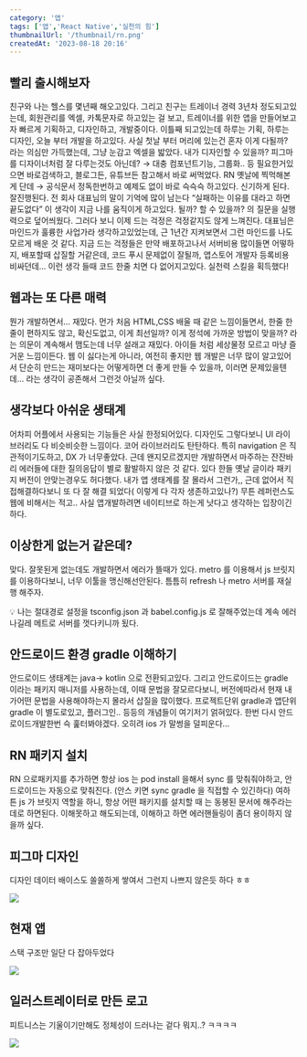 ```yaml
---
category: '앱'
tags: ['앱','React Native','실천의 힘']
thumbnailUrl: '/thumbnail/rn.png'
createdAt: '2023-08-18 20:16'
---
```


## 빨리 출시해보자

친구와 나는 헬스를 몇년째 해오고있다. 그리고 친구는 트레이너 경력 3년차 정도되고있는데, 회원관리를 엑셀, 카톡문자로 하고있는 걸 보고, 트레이너를 위한 앱을 만들어보고자 빠르게 기획하고, 디자인하고, 개발중이다.
이틀째 되고있는데 하루는 기획, 하루는 디자인, 오늘 부터 개발을 하고있다.
사실 첫날 부터 머리에 있는건 혼자 이게 다될까? 라는 의심만 가득했는데, 그냥 눈감고 엑셀을 밟았다.
내가 디자인할 수 있을까? 피그마를 디자이너처럼 잘 다루는것도 아닌데? → 대충 컴포넌트기능, 그룹화.. 등 필요한거있으면 바로검색하고, 블로그든, 유튜브든 참고해서 바로 써먹었다.
RN 옛날에 찍먹해본게 단데 → 공식문서 정독한번하고 예제도 없이 바로 슥슥슥 하고있다.
신기하게 된다. 잘진행된다. 전 회사 대표님의 말이 기억에 많이 남는다 “실패하는 이유를 대라고 하면 끝도없다”
이 생각이 지금 나를 움직이게 하고있다. 될까? 할 수 있을까? 의 질문을 실행력으로 덮어씌웠다. 그러다 보니 이제 드는 걱정은 걱정같지도 않게 느껴진다. 대표님은 마인드가 훌륭한 사업가라 생각하고있었는데, 근 1년간 지켜보면서 그런 마인드를 나도모르게 배운 것 같다.
지금 드는 걱정들은 만약 배포하고나서 서버비용 많이들면 어떻하지, 배포할때 삽질할 거같은데, 코드 푸시 문제없이 잘될까, 앱스토어 개발자 등록비용 비싸던데…
이런 생각 들때 코드 한줄 치면 다 없어지고있다.
실천력 스킬을 획득했다!

## 웹과는 또 다른 매력

뭔가 개발하면서… 재밌다. 먼가 처음 HTML,CSS 배울 때 같은 느낌이들면서, 한줄 한줄이 편하지도 않고, 확신도없고, 이게 최선일까? 이게 정석에 가까운 방법이 맞을까? 라는 의문이 계속해서 맴도는데 너무 설래고 재밌다.
아이들 처럼 세상물정 모르고 마냥 즐거운 느낌이든다. 웹 이 싫다는게 아니라, 여전히 좋지만 웹 개발은 너무 많이 알고있어서 단순히 만드는 재미보다는 어떻게하면 더 좋게 만들 수 있을까, 이러면 문제있을텐데… 라는 생각이 공존해서 그런것 아닐까 싶다.

## 생각보다 아쉬운 생태계

어차피 어플에서 사용되는 기능들은 사실 한정되어있다. 디자인도 그렇다보니 UI 라이브러리도 다 비슷비슷한 느낌이다.
코어 라이브러리도 탄탄하다. 특히 navigation 은 직관적이기도하고, DX 가 너무좋았다. 근데 왠지모르겠지만 개발하면서 마주하는 잔잔바리 에러들에 대한 질의응답이 별로 활발하지 않은 것 같다. 있다 한들 옛날 글이라 패키지 버전이 안맞는경우도 허다했다.
내가 앱 생태계를 잘 몰라서 그런가,, 근데 없어서 직접해결하다보니 또 다 잘 해결 되었다( 이렇게 다 각자 생존하고있나?)
무튼 레퍼런스도 웹에 비해서는 적고.. 사실 앱개발하려면 네이티브로 하는게 낫다고 생각하는 입장이긴하다.

## 이상한게 없는거 같은데?

맞다. 잘못된게 없는데도 개발하면서 에러가 뜰때가 있다. metro 를 이용해서 js 브릿지를 이용하다보니, 너무 이툴을 맹신해선안된다. 틈틈히 refresh 나 metro 서버를 재실행 해주자.

<aside>
💡 나는 절대경로 설정을 tsconfig.json 과 babel.config.js 로 잘해주었는데 계속 에러나길레 메트로 서버를 껏다키니까 됬다.

</aside>

## 안드로이드 환경 gradle 이해하기

안드로이드 생태계는 java→ kotlin 으로 전환되고있다. 그리고 안드로이드는  gradle 이라는 패키지 매니저를 사용하는데, 이때 문법을 잘모르다보니, 버전에따라서 현재 내가어떤 문법을 사용해야하는지 몰라서 삽질을 많이했다. 프로젝트단위 gradle과 앱단위 gradle 이 별도로있고, 플러그인.. 등등의 개념들이 여기저기 얽혀있다.
한번 다시 안드로이드개발한번 슥 훑터봐야겠다. 오히려 ios 가 말썽을 덜피운다…

## RN 패키지 설치

RN 으로패키지를 추가하면 항상 ios 는 pod install 을해서 sync 를 맞춰줘야하고, 안드로이드는 자동으로 맞춰진다. (안스 키면 sync gradle 을 직접할 수 있긴하다)
여하튼 js 가 브릿지 역할을 하니, 항상 어떤 패키지를 설치할 때 는 동봉된 문서에 해주라는데로 하면된다. 이해못하고 해도되는데, 이해하고 하면 에러핸들링이 좀더 용이하지 않을까 싶다.

## 피그마 디자인 

디자인 데이터 배이스도 쏠쏠하게 쌓여서 그런지 나쁘지 않은듯 하다 ㅎㅎ

<img src="/rn-post1/figma.png">

## 현재 앱

스택 구조만 일단 다 잡아두었다

<img src="/rn-post1/device.png">

## 일러스트레이터로 만든 로고

피트니스는 기울이기만해도 정체성이 드러나는 겉다 뭐지..? ㅋㅋㅋㅋ

<img src="/rn-post1/logo.png">
